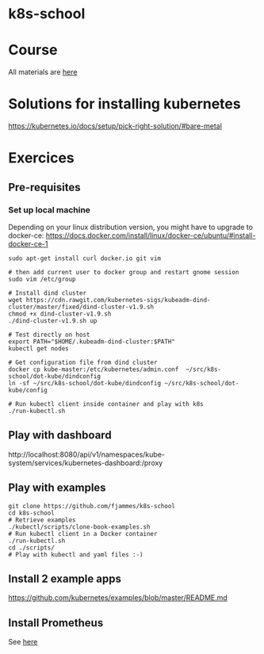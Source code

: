 # k8s-school

# Course

All materials are [here](https://drive.google.com/open?id=0B-VJpOQeezDjZktuTnlEMEpGMUU)

# Solutions for installing kubernetes

https://kubernetes.io/docs/setup/pick-right-solution/#bare-metal

# Exercices

## Pre-requisites

### Set up local machine

Depending on your linux distribution version, you might have to upgrade to docker-ce:
https://docs.docker.com/install/linux/docker-ce/ubuntu/#install-docker-ce-1

```shell
sudo apt-get install curl docker.io git vim

# then add current user to docker group and restart gnome session
sudo vim /etc/group

# Install dind cluster
wget https://cdn.rawgit.com/kubernetes-sigs/kubeadm-dind-cluster/master/fixed/dind-cluster-v1.9.sh
chmod +x dind-cluster-v1.9.sh
./dind-cluster-v1.9.sh up

# Test directly on host
export PATH="$HOME/.kubeadm-dind-cluster:$PATH"
kubectl get nodes

# Get configuration file from dind cluster
docker cp kube-master:/etc/kubernetes/admin.conf  ~/src/k8s-school/dot-kube/dindconfig
ln -sf ~/src/k8s-school/dot-kube/dindconfig ~/src/k8s-school/dot-kube/config

# Run kubectl client inside container and play with k8s
./run-kubectl.sh
```

## Play with dashboard

http://localhost:8080/api/v1/namespaces/kube-system/services/kubernetes-dashboard:/proxy

## Play with examples

```shell
git clone https://github.com/fjammes/k8s-school
cd k8s-school
# Retrieve examples
./kubectl/scripts/clone-book-examples.sh
# Run kubectl client in a Docker container
./run-kubectl.sh
cd ./scripts/
# Play with kubectl and yaml files :-)
```

## Install 2 example apps
https://github.com/kubernetes/examples/blob/master/README.md

## Install Prometheus

See [here](./README.monitor.md)
